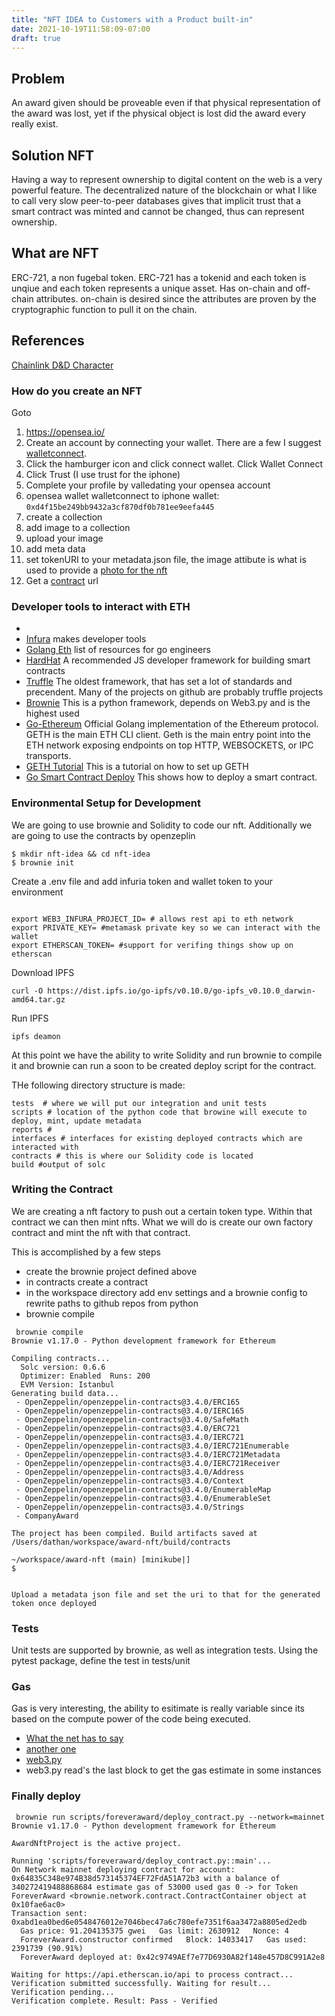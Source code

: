 ```yaml
---
title: "NFT IDEA to Customers with a Product built-in"
date: 2021-10-19T11:58:09-07:00
draft: true
---
```




## Problem

An award given should be proveable even if that physical representation of the award was lost, yet if the physical object is lost did the award every really exist.


## Solution NFT

Having a way to represent ownership to digital content on the web is a very powerful feature. The decentralized nature of the blockchain or what I like to call very slow peer-to-peer databases gives that implicit trust that a smart contract was minted and cannot be changed, thus can represent ownership.

## What are NFT

ERC-721, a non fugebal token. ERC-721 has a tokenid and each token is unqiue and each token represents a unique asset. Has on-chain and off-chain attributes. on-chain is desired since the attributes are proven by the cryptographic function to pull it on the chain.


## References

[Chainlink D&D Character](https://blog.chain.link/build-deploy-and-sell-your-own-dynamic-nft/)



### How do you create an NFT

Goto

1. https://opensea.io/
2. Create an account by connecting your wallet. There are a few I suggest [walletconnect](https://walletconnect.com/).
3. Click the hamburger icon and click connect wallet. Click Wallet Connect
4. Click Trust (I use trust for the iphone)
5. Complete your profile by valledating your opensea account
6. opensea wallet walletconnect to iphone wallet: `0xd4f15be249bb9432a3cf870df0b781ee9eefa445`
7. create a collection
8. add image to a collection
9. upload your image
10. add meta data
11. set tokenURI to your metadata.json file, the image attibute is what is used to provide a [photo for the nft](https://gateway.pinata.cloud/ipfs/Qmb8i9HPK5Jafx6iX7SopAz2Pi1oX75o6tMSWTJGh1mjcc)
12. Get a [contract](https://etherscan.io/address/0x495f947276749ce646f68ac8c248420045cb7b5e) url




### Developer tools to interact with ETH

* 
* [Infura](https://infura.io/) makes developer tools 
* [Golang Eth](https://ethereum.org/en/developers/docs/programming-languages/golang/) list of resources for go engineers
* [HardHat](https://hardhat.org/) A recommended JS developer framework for building smart contracts
* [Truffle](https://www.trufflesuite.com/) The oldest framework, that has set a lot of standards and precendent. Many of the projects on github are probably truffle projects
* [Brownie](https://github.com/eth-brownie/brownie) This is a python framework, depends on Web3.py and is the highest used
* [Go-Ethereum](https://github.com/ethereum/go-ethereum) Official Golang implementation of the Ethereum protocol. GETH is the main ETH CLI client. Geth is the main entry point into the ETH network exposing endpoints on top HTTP, WEBSOCKETS, or IPC transports.
* [GETH Tutorial](https://medium.com/coinmonks/creating-and-exploring-a-private-ethereum-blockchain-using-geth-d71afc5cdcf9) This is a tutorial on how to set up GETH
* [Go Smart Contract Deploy](https://goethereumbook.org/smart-contract-deploy/) This shows how to deploy a smart contract.




### Environmental Setup for Development

We are going to use brownie and Solidity to code our nft. Additionally we are going to use the contracts by openzeplin


```
$ mkdir nft-idea && cd nft-idea
$ brownie init 
```

Create a .env file and add infuria token and wallet token to your environment

```

export WEB3_INFURA_PROJECT_ID= # allows rest api to eth network
export PRIVATE_KEY= #metamask private key so we can interact with the wallet
export ETHERSCAN_TOKEN= #support for verifing things show up on etherscan

```


Download IPFS
```
curl -O https://dist.ipfs.io/go-ipfs/v0.10.0/go-ipfs_v0.10.0_darwin-amd64.tar.gz
```

Run IPFS

```
ipfs deamon 
```


At this point we have the ability to write Solidity and run brownie to compile it and brownie can run a soon to be created deploy script for the contract.

THe following directory structure is made:
```
tests  # where we will put our integration and unit tests
scripts # location of the python code that browine will execute to deploy, mint, update metadata
reports # 
interfaces # interfaces for existing deployed contracts which are interacted with
contracts # this is where our Solidity code is located 
build #output of solc
```


### Writing the Contract


We are creating a nft factory to push out a certain token type. Within that contract we can then mint nfts. What we will do is create our own factory contract and mint the nft with that contract.

This is accomplished by a few steps
* create the brownie project defined above
* in contracts create a contract
* in the workspace directory add env settings and a brownie config to rewrite paths to github repos from python
* brownie compile


```
 brownie compile
Brownie v1.17.0 - Python development framework for Ethereum

Compiling contracts...
  Solc version: 0.6.6
  Optimizer: Enabled  Runs: 200
  EVM Version: Istanbul
Generating build data...
 - OpenZeppelin/openzeppelin-contracts@3.4.0/ERC165
 - OpenZeppelin/openzeppelin-contracts@3.4.0/IERC165
 - OpenZeppelin/openzeppelin-contracts@3.4.0/SafeMath
 - OpenZeppelin/openzeppelin-contracts@3.4.0/ERC721
 - OpenZeppelin/openzeppelin-contracts@3.4.0/IERC721
 - OpenZeppelin/openzeppelin-contracts@3.4.0/IERC721Enumerable
 - OpenZeppelin/openzeppelin-contracts@3.4.0/IERC721Metadata
 - OpenZeppelin/openzeppelin-contracts@3.4.0/IERC721Receiver
 - OpenZeppelin/openzeppelin-contracts@3.4.0/Address
 - OpenZeppelin/openzeppelin-contracts@3.4.0/Context
 - OpenZeppelin/openzeppelin-contracts@3.4.0/EnumerableMap
 - OpenZeppelin/openzeppelin-contracts@3.4.0/EnumerableSet
 - OpenZeppelin/openzeppelin-contracts@3.4.0/Strings
 - CompanyAward

The project has been compiled. Build artifacts saved at /Users/dathan/workspace/award-nft/build/contracts

~/workspace/award-nft (main) [minikube|]
$ 


Upload a metadata json file and set the uri to that for the generated token once deployed

```




### Tests

Unit tests are supported by brownie, as well as integration tests. Using the pytest package, define the test in tests/unit


### Gas

Gas is very interesting, the ability to esitimate is really variable since its based on the compute power of the code being executed.

* [What the net has to say](https://ethereum.stackexchange.com/questions/19665/how-to-calculate-transaction-fee)
* [another one](https://ethereum.stackexchange.com/questions/68662/how-to-determine-transaction-fees-using-web3-py)
* [web3.py](https://web3py.readthedocs.io/en/stable/web3.eth.html#web3.eth.Eth.getTransactionReceipt)
* web3.py read's the last block to get the gas estimate in some instances


### Finally deploy

```
 brownie run scripts/foreveraward/deploy_contract.py --network=mainnet
Brownie v1.17.0 - Python development framework for Ethereum

AwardNftProject is the active project.

Running 'scripts/foreveraward/deploy_contract.py::main'...
On Network mainnet deploying contract for account: 0x64835C348e974B38d573145374EF72FdA51A72b3 with a balance of 340272419488868684 estimate gas of 53000 used gas 0 -> for Token ForeverAward <brownie.network.contract.ContractContainer object at 0x10fae6ac0>
Transaction sent: 0xabd1ea0bed6e0548476012e7046bec47a6c780efe7351f6aa3472a8805ed2edb
  Gas price: 91.204135375 gwei   Gas limit: 2630912   Nonce: 4
  ForeverAward.constructor confirmed   Block: 14033417   Gas used: 2391739 (90.91%)
  ForeverAward deployed at: 0x42c9749AEf7e77D6930A82f148e457D8C991A2e8

Waiting for https://api.etherscan.io/api to process contract...
Verification submitted successfully. Waiting for result...
Verification pending...
Verification complete. Result: Pass - Verified

```

 


